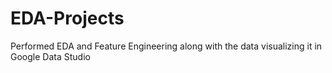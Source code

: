 # EDA-Projects
Performed EDA and Feature Engineering along with the data visualizing it in Google Data Studio
